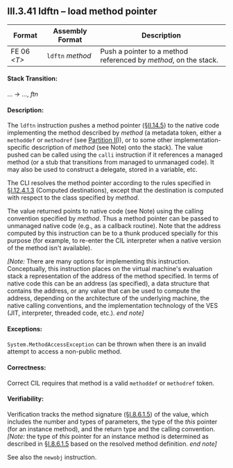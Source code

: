 ## III.3.41 ldftn &ndash; load method pointer

 | Format | Assembly Format | Description
 | ---- | ---- | ----
 | FE 06 _\<T\>_ | `ldftn` _method_ | Push a pointer to a method referenced by _method_, on the stack.

#### Stack Transition:

&hellip; &rarr; &hellip;, _ftn_

#### Description:

The `ldftn` instruction pushes a method pointer (§[II.14.5](ii.14.5-method-pointers.md)) to the native code implementing the method described by _method_ (a metadata token, either a `methoddef` or `methodref` (see [Partition II](ii.22-metadata-logical-format-tables.md))), or to some other implementation-specific description of _method_ (see Note) onto the stack). The value pushed can be called using the `calli` instruction if it references a managed method (or a stub that transitions from managed to unmanaged code). It may also be used to construct a delegate, stored in a variable, etc.

The CLI resolves the method pointer according to the rules specified in §[I.12.4.1.3](i.12.4.1.3-computed-destinations.md) (Computed destinations), except that the destination is computed with respect to the class specified by _method_.

The value returned points to native code (see Note) using the calling convention specified by _method_. Thus a method pointer can be passed to unmanaged native code (e.g., as a callback routine). Note that the address computed by this instruction can be to a thunk produced specially for this purpose (for example, to re-enter the CIL interpreter when a native version of the method isn't available).

_[Note:_ There are many options for implementing this instruction. Conceptually, this instruction places on the virtual machine's evaluation stack a representation of the address of the method specified. In terms of native code this can be an address (as specified), a data structure that contains the address, or any value that can be used to compute the address, depending on the architecture of the underlying machine, the native calling conventions, and the implementation technology of the VES (JIT, interpreter, threaded code, etc.). _end note]_

#### Exceptions:

`System.MethodAccessException` can be thrown when there is an invalid attempt to access a non-public method.

#### Correctness:

Correct CIL requires that method is a valid `methoddef` or `methodref` token.

#### Verifiability:

Verification tracks the method signature (§[I.8.6.1.5](#todo-missing-hyperlink)) of the value, which includes the number and types of parameters, the type of the *this* pointer (for an instance method), and the return type and the calling convention. _[Note:_ the type of *this* pointer for an instance method is determined as described in §[I.8.6.1.5](#todo-missing-hyperlink) based on the resolved method definition. _end note]_

See also the `newobj` instruction.
